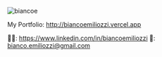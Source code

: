![biancoe](https://user-images.githubusercontent.com/56521196/89742178-07c79700-da6e-11ea-9da2-25576616009f.png)

My Portfolio: http://biancoemiliozzi.vercel.app

👨‍💼: https://www.linkedin.com/in/biancoemiliozzi
📧: bianco.emiliozzi@gmail.com
